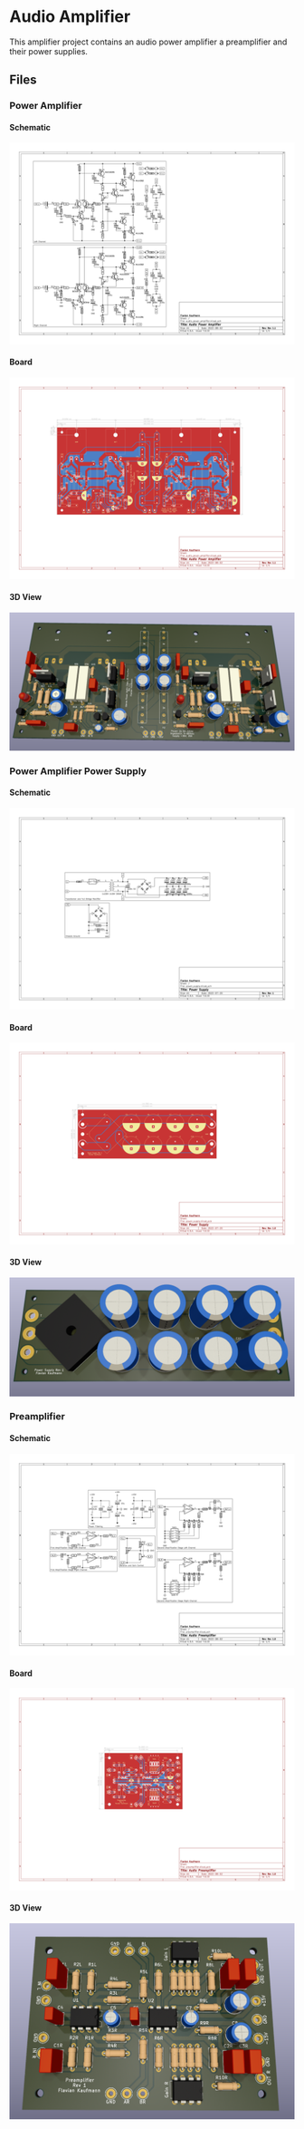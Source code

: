 # Audio Amplifier

This amplifier project contains an audio power amplifier a preamplifier and
their power supplies.

## Files

### Power Amplifier

#### Schematic

![Power Amplifier Schematic](./assets/audio_power_amplifier_schematic.svg)

#### Board

![Power Amplifier Board](./assets/audio_power_amplifier_board.svg)

#### 3D View

![Power Amplifier 3D View](./assets/audio_power_amplifier_3dview.png)

### Power Amplifier Power Supply

#### Schematic

![Power Amplifier Power Supply Schematic](./assets/audio_power_amplifier_power_supply_schematic.svg)

#### Board

![Power Amplifier Power Supply Board](./assets/audio_power_amplifier_power_supply_board.svg)

#### 3D View

![Power Amplifier Power Supply 3D View](./assets/audio_power_amplifier_power_supply_3dview.png)

### Preamplifier

#### Schematic

![Preamplifier Schematic](./assets/audio_preamplifier_schematic.svg)

#### Board

![Preamplifier Board](./assets/audio_preamplifier_board.svg)

#### 3D View

![Preamplifier 3D View](./assets/audio_preamplifier_3dview.png)
